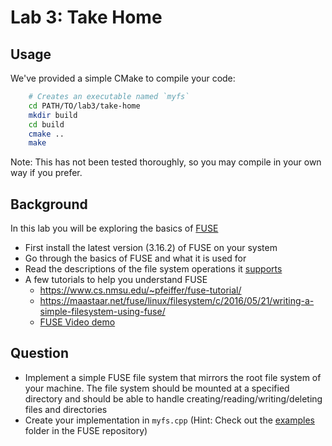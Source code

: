 # Lab 3: Take Home

## Usage

We've provided a simple CMake to compile your code:

```bash
    # Creates an executable named `myfs`
    cd PATH/TO/lab3/take-home
    mkdir build
    cd build
    cmake ..
    make
```

Note: This has not been tested thoroughly, so you may compile in your own way if you prefer.

## Background

In this lab you will be exploring the basics of [FUSE](https://github.com/libfuse/libfuse)

- First install the latest version (3.16.2) of FUSE on your system
- Go through the basics of FUSE and what it is used for
- Read the descriptions of the file system operations it [supports](https://github.com/libfuse/libfuse/blob/master/include/fuse.h#L317)
- A few tutorials to help you understand FUSE
  - https://www.cs.nmsu.edu/~pfeiffer/fuse-tutorial/
  - https://maastaar.net/fuse/linux/filesystem/c/2016/05/21/writing-a-simple-filesystem-using-fuse/
  - [FUSE Video demo](https://www.youtube.com/watch?v=aMlX2x5N9Ak)

## Question

- Implement a simple FUSE file system that mirrors the root file system of your machine. The file system should be mounted at a specified directory and should be able to handle creating/reading/writing/deleting files and directories
- Create your implementation in `myfs.cpp`
(Hint: Check out the [examples](https://github.com/libfuse/libfuse/tree/master/example) folder in the FUSE repository)
